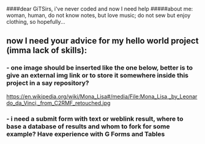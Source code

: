 ####dear GiTSirs, i've never coded and now I need help
#####about me: woman, human, do not know notes, but love music; do not sew but enjoy clothing, so hopefully...
## now I need your advice for my hello world project (imma lack of skills):
### - one image should be inserted like the one below, better is to give an external img link or to store it somewhere inside this project in a say repository? 
https://en.wikipedia.org/wiki/Mona_Lisa#/media/File:Mona_Lisa,_by_Leonardo_da_Vinci,_from_C2RMF_retouched.jpg
### - i need a submit form with text or weblink result, where to base a database of results and whom to fork for some example? Have experience with G Forms and Tables
